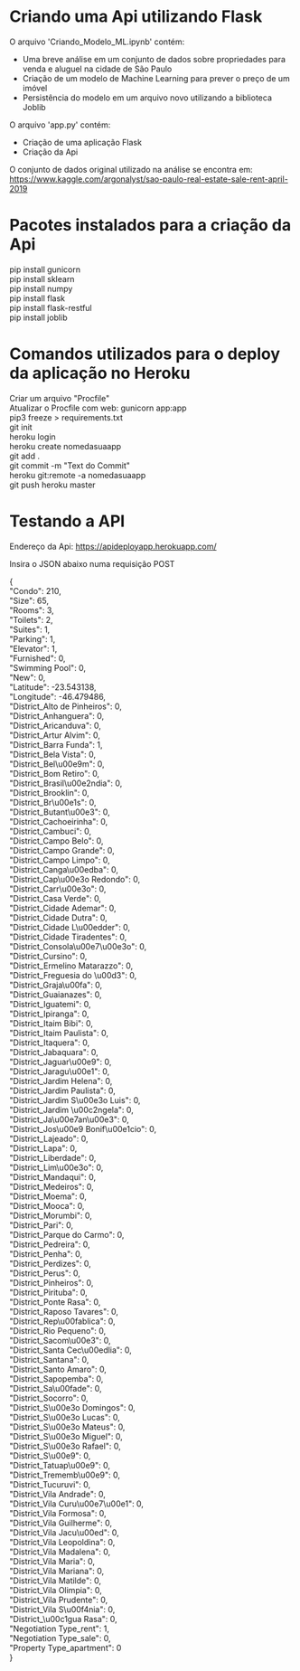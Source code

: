 # Criando uma Api utilizando Flask

O arquivo 'Criando_Modelo_ML.ipynb' contém:
* Uma breve análise em um conjunto de dados sobre propriedades para venda e aluguel na cidade de São Paulo
* Criação de um modelo de Machine Learning para prever o preço de um imóvel
* Persistência do modelo em um arquivo novo utilizando a biblioteca Joblib

O arquivo 'app.py' contém:
* Criação de uma aplicação Flask
* Criação da Api

O conjunto de dados original utilizado na análise se encontra em: https://www.kaggle.com/argonalyst/sao-paulo-real-estate-sale-rent-april-2019

# Pacotes instalados para a criação da Api

pip install gunicorn\
pip install sklearn\
pip install numpy\
pip install flask\
pip install flask-restful\
pip install joblib


# Comandos utilizados para o deploy da aplicação no Heroku

Criar um arquivo "Procfile"\
Atualizar o Procfile com web: gunicorn app:app\
pip3 freeze > requirements.txt\
git init\
heroku login\
heroku create nomedasuaapp\
git add .\
git commit -m "Text do Commit"\
heroku git:remote -a nomedasuaapp\
git push heroku master


# Testando a API

Endereço da Api: https://apideployapp.herokuapp.com/

Insira o JSON abaixo numa requisição POST

{\
    "Condo": 210,\
    "Size": 65,\
    "Rooms": 3,\
    "Toilets": 2,\
    "Suites": 1,\
    "Parking": 1,\
    "Elevator": 1,\
    "Furnished": 0,\
    "Swimming Pool": 0,\
    "New": 0,\
    "Latitude": -23.543138,\
    "Longitude": -46.479486,\
    "District_Alto de Pinheiros": 0,\
    "District_Anhanguera": 0,\
    "District_Aricanduva": 0,\
    "District_Artur Alvim": 0,\
    "District_Barra Funda": 1,\
    "District_Bela Vista": 0,\
    "District_Bel\u00e9m": 0,\
    "District_Bom Retiro": 0,\
    "District_Brasil\u00e2ndia": 0,\
    "District_Brooklin": 0,\
    "District_Br\u00e1s": 0,\
    "District_Butant\u00e3": 0,\
    "District_Cachoeirinha": 0,\
    "District_Cambuci": 0,\
    "District_Campo Belo": 0,\
    "District_Campo Grande": 0,\
    "District_Campo Limpo": 0,\
    "District_Canga\u00edba": 0,\
    "District_Cap\u00e3o Redondo": 0,\
    "District_Carr\u00e3o": 0,\
    "District_Casa Verde": 0,\
    "District_Cidade Ademar": 0,\
    "District_Cidade Dutra": 0,\
    "District_Cidade L\u00edder": 0,\
    "District_Cidade Tiradentes": 0,\
    "District_Consola\u00e7\u00e3o": 0,\
    "District_Cursino": 0,\
    "District_Ermelino Matarazzo": 0,\
    "District_Freguesia do \u00d3": 0,\
    "District_Graja\u00fa": 0,\
    "District_Guaianazes": 0,\
    "District_Iguatemi": 0,\
    "District_Ipiranga": 0,\
    "District_Itaim Bibi": 0,\
    "District_Itaim Paulista": 0,\
    "District_Itaquera": 0,\
    "District_Jabaquara": 0,\
    "District_Jaguar\u00e9": 0,\
    "District_Jaragu\u00e1": 0,\
    "District_Jardim Helena": 0,\
    "District_Jardim Paulista": 0,\
    "District_Jardim S\u00e3o Luis": 0,\
    "District_Jardim \u00c2ngela": 0,\
    "District_Ja\u00e7an\u00e3": 0,\
    "District_Jos\u00e9 Bonif\u00e1cio": 0,\
    "District_Lajeado": 0,\
    "District_Lapa": 0,\
    "District_Liberdade": 0,\
    "District_Lim\u00e3o": 0,\
    "District_Mandaqui": 0,\
    "District_Medeiros": 0,\
    "District_Moema": 0,\
    "District_Mooca": 0,\
    "District_Morumbi": 0,\
    "District_Pari": 0,\
    "District_Parque do Carmo": 0,\
    "District_Pedreira": 0,\
    "District_Penha": 0,\
    "District_Perdizes": 0,\
    "District_Perus": 0,\
    "District_Pinheiros": 0,\
    "District_Pirituba": 0,\
    "District_Ponte Rasa": 0,\
    "District_Raposo Tavares": 0,\
    "District_Rep\u00fablica": 0,\
    "District_Rio Pequeno": 0,\
    "District_Sacom\u00e3": 0,\
    "District_Santa Cec\u00edlia": 0,\
    "District_Santana": 0,\
    "District_Santo Amaro": 0,\
    "District_Sapopemba": 0,\
    "District_Sa\u00fade": 0,\
    "District_Socorro": 0,\
    "District_S\u00e3o Domingos": 0,\
    "District_S\u00e3o Lucas": 0,\
    "District_S\u00e3o Mateus": 0,\
    "District_S\u00e3o Miguel": 0,\
    "District_S\u00e3o Rafael": 0,\
    "District_S\u00e9": 0,\
    "District_Tatuap\u00e9": 0,\
    "District_Trememb\u00e9": 0,\
    "District_Tucuruvi": 0,\
    "District_Vila Andrade": 0,\
    "District_Vila Curu\u00e7\u00e1": 0,\
    "District_Vila Formosa": 0,\
    "District_Vila Guilherme": 0,\
    "District_Vila Jacu\u00ed": 0,\
    "District_Vila Leopoldina": 0,\
    "District_Vila Madalena": 0,\
    "District_Vila Maria": 0,\
    "District_Vila Mariana": 0,\
    "District_Vila Matilde": 0,\
    "District_Vila Olimpia": 0,\
    "District_Vila Prudente": 0,\
    "District_Vila S\u00f4nia": 0,\
    "District_\u00c1gua Rasa": 0,\
    "Negotiation Type_rent": 1,\
    "Negotiation Type_sale": 0,\
    "Property Type_apartment": 0\
}